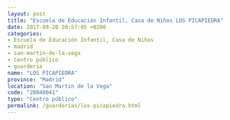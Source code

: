 ```yaml
---
layout: post
title: "Escuela de Educación Infantil, Casa de Niños LOS PICAPIEDRA"
date: 2017-09-20 20:57:05 +0200
categories:
- Escuela de Educación Infantil, Casa de Niños
- madrid
- san-martin-de-la-vega
- Centro público
- guarderia
name: "LOS PICAPIEDRA"
province: "Madrid"
location: "San Martin de la Vega"
code: "28048041"
type: "Centro público"
permalink: /guarderias/los-picapiedra.html
---
```


